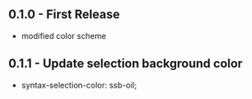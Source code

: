 ## 0.1.0 - First Release
* modified color scheme
## 0.1.1 - Update selection background color
* syntax-selection-color: ssb-oil;
